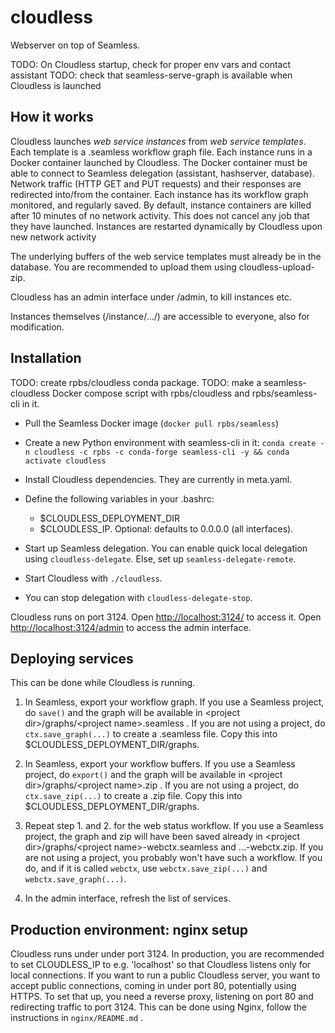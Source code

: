 # cloudless

Webserver on top of Seamless.

TODO: On Cloudless startup, check for proper env vars and contact assistant
TODO: check that seamless-serve-graph is available when Cloudless is launched

## How it works

Cloudless launches *web service instances* from *web service templates*.
Each template is a .seamless workflow graph file.
Each instance runs in a Docker container launched by Cloudless.
The Docker container must be able to connect to Seamless delegation (assistant, hashserver, database).
Network traffic (HTTP GET and PUT requests) and their responses are redirected into/from the container.
Each instance has its workflow graph monitored, and regularly saved.
By default, instance containers are killed after 10 minutes of no network activity. This does not cancel any job that they have launched.
Instances are restarted dynamically by Cloudless upon new network activity

The underlying buffers of the web service templates must already be in the database. You are recommended to upload them using cloudless-upload-zip.

Cloudless has an admin interface under /admin, to kill instances etc.

Instances themselves (/instance/.../) are accessible to everyone, also for modification.

## Installation

TODO: create rpbs/cloudless conda package.
TODO: make a seamless-cloudless Docker compose script with rpbs/cloudless and rpbs/seamless-cli in it.

- Pull the Seamless Docker image (`docker pull rpbs/seamless`)

- Create a new Python environment with seamless-cli in it:
`conda create -n cloudless -c rpbs -c conda-forge seamless-cli -y && conda activate cloudless`

- Install Cloudless dependencies. They are currently in meta.yaml.

- Define the following variables in your .bashrc:  
  - $CLOUDLESS_DEPLOYMENT_DIR
  - $CLOUDLESS_IP. Optional: defaults to 0.0.0.0 (all interfaces).
  
- Start up Seamless delegation. You can enable quick local delegation using `cloudless-delegate`. Else, set up `seamless-delegate-remote`.

- Start Cloudless with `./cloudless`.

- You can stop delegation with `cloudless-delegate-stop`.
  
Cloudless runs on port 3124. Open <http://localhost:3124/> to access it. Open <http://localhost:3124/admin> to access the admin interface.

## Deploying services

This can be done while Cloudless is running.

1. In Seamless, export your workflow graph. If you use a Seamless project, do `save()` and the graph will be available in \<project dir\>/graphs/\<project name\>.seamless . If you are not using a project, do `ctx.save_graph(...)` to create a .seamless file. Copy this into $CLOUDLESS_DEPLOYMENT_DIR/graphs.

2. In Seamless, export your workflow buffers. If you use a Seamless project, do `export()` and the graph will be available in \<project dir\>/graphs/\<project name\>.zip . If you are not using a project, do `ctx.save_zip(...)` to create a .zip file. Copy this into $CLOUDLESS_DEPLOYMENT_DIR/graphs.

3. Repeat step 1. and 2. for the web status workflow. If you use a Seamless project, the graph and zip will have been saved already in \<project dir\>/graphs/\<project name\>-webctx.seamless and ...-webctx.zip. If you are not using a project, you probably won't have such a workflow. If you do, and if it is called `webctx`, use `webctx.save_zip(...)` and `webctx.save_graph(...)`.

4. In the admin interface, refresh the list of services.

## Production environment: nginx setup

Cloudless runs under under port 3124. In production, you are recommended to set CLOUDLESS_IP to e.g. 'localhost' so that Cloudless listens only for local connections.
If you want to run a public Cloudless server, you want to accept public connections, coming in under port 80, potentially using HTTPS.
To set that up, you need a reverse proxy, listening on port 80 and redirecting traffic to port 3124. This can be done using Nginx, follow the instructions in `nginx/README.md` .
